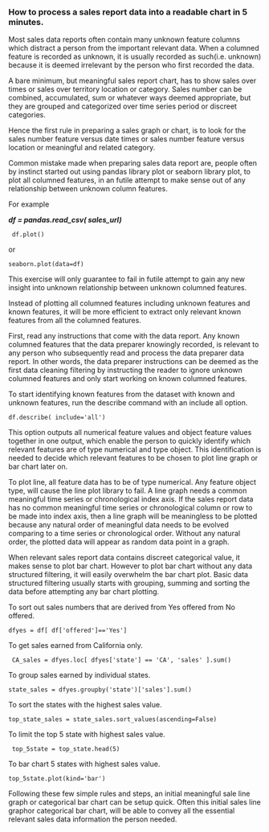 ### How to process a sales report data into a readable chart in 5 minutes.

Most sales data reports often contain many unknown feature columns which distract a person from the important relevant data. When a columned feature is recorded as unknown, it is usually recorded as such(i.e. unknown) because it is deemed irrelevant by the person who first recorded the data.

A bare minimum, but meaningful sales report chart, has to show sales over times or sales over territory location or category. Sales number can be combined, accumulated, sum or whatever ways deemed appropriate, but they are grouped and categorized over time series period or discreet categories.

Hence the first rule in preparing a sales graph or chart, is to look for the sales number feature versus date times or sales number feature versus location or meaningful and related category.

Common mistake made when preparing sales data report are, people often by instinct started out using pandas library plot or seaborn library plot, to plot all columned features, in an futile attempt to make sense out of any relationship between unknown column features. 

For example

  ***df = pandas.read_csv( sales_url)***

 ` df.plot()`

or

  `seaborn.plot(data=df)`

This exercise will only guarantee to fail in futile attempt to gain any new insight into unknown relationship between unknown columned features.

Instead of plotting all columned features including unknown features and known features, it will be more efficient to extract only relevant known features from all the columned features.

First, read any instructions that come with the data report. Any known columned features that the data preparer knowingly recorded, is relevant to any person who subsequently read and process the data preparer data report. In other words, the data preparer instructions can be deemed as the first data cleaning filtering by instructing the reader to ignore unknown columned features and only start working on known columned features.

To start identifying known features from the dataset with known and unknown features, run the describe command with an include all option. 

 ` df.describe( include='all') `

This option outputs all numerical feature values and object feature values together in one output, which enable the person to quickly identify which relevant features are of type numerical and type object. This identification is needed to decide which relevant features to be chosen to plot line graph or bar chart later on.

To plot line, all feature data has to be of type numerical. Any feature object type, will cause the line plot library to fail. A line graph needs a common meaningful time series or chronological index axis. If the sales report data has no common meaningful time series or chronological column or row to be made into index axis, then a line graph will be meaningless to be plotted because any natural order of meaningful data needs to be evolved comparing to a time series or chronological order. Without any natural order, the plotted data will appear as random data point in a graph.

When relevant sales report data contains discreet categorical value, it makes sense to plot bar chart. However to plot bar chart without any data structured filtering, it will easily overwhelm the bar chart plot. Basic data structured filtering usually starts with grouping, summing and sorting the data before attempting any bar chart plotting.

To sort out sales numbers that are derived from Yes offered from No offered.

  `dfyes = df[ df['offered']=='Yes']`
  
To get sales earned from California only.

 ` CA_sales = dfyes.loc[ dfyes['state'] == 'CA', 'sales' ].sum()`
  
To group sales earned by individual states.

  `state_sales = dfyes.groupby('state')['sales'].sum()`
  
To sort the states with the highest sales value.

 ` top_state_sales = state_sales.sort_values(ascending=False) `
  
To limit the top 5 state with highest sales value.

 ` top_5state = top_state.head(5)`
  
To bar chart 5 states with highest sales value.

  `top_5state.plot(kind='bar')`

Following these few simple rules and steps, an initial meaningful sale line graph or categorical bar chart can be setup quick. Often  this initial sales line graphor categorical bar chart, will be able to convey all the essential relevant sales data information the person needed.


